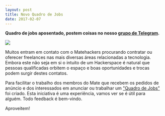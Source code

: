 ```yaml
---
layout: post
title: Novo Quadro de Jobs
date: 2017-02-07
---
```


<!-- wp:paragraph -->

**Quadro de jobs aposentado, postem coisas no nosso [grupo de Telegram](https://t.me/matehackerspoa).**

<!-- /wp:paragraph -->

![](index.png)

Muitos entram em contato com o Matehackers procurando contratar ou oferecer freelances nas mais diversas áreas relacionadas a tecnologia. Embora este não seja em si o intuito de um Hackerspace é natural que pessoas qualificadas orbitem o espaço e boas oportunidades e trocas podem surgir destes contatos.

Para facilitar o trabalho dos membros do Mate que recebem os pedidos de anúncio e dos interessados em anunciar ou trabalhar um ["Quadro de Jobs"](https://blog.matehackers.org/jobs) foi criado. Esta iniciativa é uma experiência, vamos ver se é útil para alguém. Todo feedback é bem-vindo.

Aproveitem!